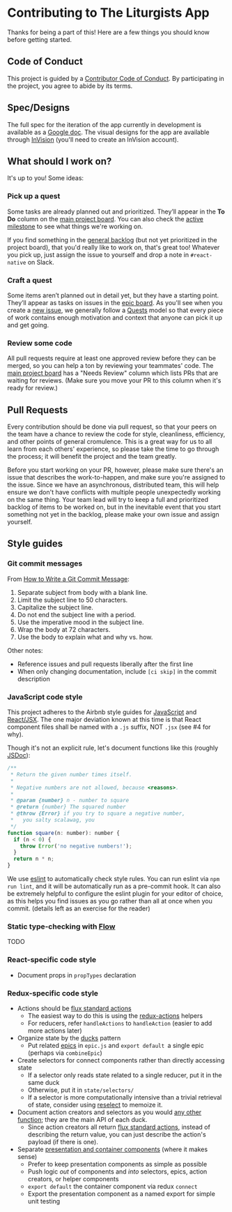 # Contributing to The Liturgists App

Thanks for being a part of this! Here are a few things you should know before getting started.

## Code of Conduct

This project is guided by a [Contributor Code of Conduct](.github/CODE_OF_CONDUCT.md).
By participating in the project, you agree to abide by its terms.

## Spec/Designs

The full spec for the iteration of the app currently in development
is available as a [Google doc].
The visual designs for the app are available through [InVision] (you'll need
to create an InVision account).

[Google doc]: https://docs.google.com/document/d/19yWA-ZGdDPEbK9tJpZdazzoFRhkT7Ja2-zP1fBq5V2c/
[InVision]: https://invis.io/EVE2P3L4R

## What should I work on?

It's up to you! Some ideas:

### Pick up a quest
Some tasks are already planned out and prioritized. They’ll appear in the
**To Do** column on the [main project board]. You can also check the
[active milestone] to see what things we're working on.

If you find something in the [general backlog] (but not yet prioritized
in the project board), that you'd really like to work on, that's great too!
Whatever you pick up, just assign the issue to yourself and drop a note in
`#react-native` on Slack.

### Craft a quest
Some items aren’t planned out in detail yet, but they have a starting point.
They’ll appear as tasks on issues in the [epic board]. As you'll see when
you create a [new issue], we generally follow a [Quests] model so that every
piece of work contains enough motivation and context that anyone can pick it
up and get going.

[main project board]: https://github.com/theliturgists/app/projects/1
[active milestone]: https://github.com/theliturgists/app/milestones
[general backlog]: https://github.com/theliturgists/app/issues
[new issue]: https://github.com/theliturgists/app/issues/new
[epic board]: https://github.com/theliturgists/app/projects/2
[Quests]: https://medium.com/@trek/source-quest-ff7d227d8fed

### Review some code
All pull requests require at least one approved review before they can be
merged, so you can help a ton by reviewing your teammates' code. The [main
project board] has a "Needs Review" column which lists PRs that are waiting
for reviews. (Make sure you move your PR to this column when it's ready for
review.)


## Pull Requests

Every contribution should be done via pull request, so that your peers on the team have a chance
to review the code for style, cleanliness, efficiency, and other points of general cromulence.
This is a great way for us to all learn from each others' experience, so please take the time
to go through the process; it will benefit the project and the team greatly.

Before you start working on your PR, however, please make sure there's an issue that
describes the work-to-happen, and make sure you're assigned to the issue. Since we
have an asynchronous, distributed team, this will help ensure we don't have conflicts
with multiple people unexpectedly working on the same thing. Your team lead will try
to keep a full and prioritized backlog of items to be worked on, but in the inevitable
event that you start something not yet in the backlog, please make your own issue and
assign yourself.

## Style guides

### Git commit messages

From [How to Write a Git Commit Message](https://chris.beams.io/posts/git-commit/):

1. Separate subject from body with a blank line.
1. Limit the subject line to 50 characters.
1. Capitalize the subject line.
1. Do not end the subject line with a period.
1. Use the imperative mood in the subject line.
1. Wrap the body at 72 characters.
1. Use the body to explain what and why vs. how.

Other notes:
* Reference issues and pull requests liberally after the first line
* When only changing documentation, include `[ci skip]` in the commit description

### JavaScript code style

This project adheres to the Airbnb style guides for [JavaScript](https://github.com/airbnb/javascript/)
and [React/JSX](https://github.com/airbnb/javascript/tree/master/react). The one major deviation known
at this time is that React component files shall be named with a `.js` suffix, NOT `.jsx` (see #4 for why).

Though it's not an explicit rule, let's document functions like this (roughly [JSDoc]):

```javascript
/**
 * Return the given number times itself.
 *
 * Negative numbers are not allowed, because <reasons>.
 *
 * @param {number} n - number to square
 * @return {number} The squared number
 * @throw {Error} if you try to square a negative number,
 *   you salty scalawag, you
 */
function square(n: number): number {
  if (n < 0) {
    throw Error('no negative numbers!');
  }
  return n * n;
}
```

We use [eslint] to automatically check style rules. You can run eslint via `npm run lint`,
and it will be automatically run as a pre-commit hook. It can also be extremely helpful
to configure the eslint plugin for your editor of choice, as this helps you find issues
as you go rather than all at once when you commit. (details left as an exercise for the reader)

[eslint]: https://eslint.org
[JSDoc]: http://usejsdoc.org

### Static type-checking with [Flow]

TODO

[Flow]: https://flow.org

### React-specific code style

- Document props in `propTypes` declaration

### Redux-specific code style

- Actions should be [flux standard actions]
  - The easiest way to do this is using the [redux-actions] helpers
  - For reducers, refer `handleActions` to `handleAction` (easier to add more actions later)
- Organize state by the [ducks] pattern
  - Put related [epics] in `epic.js` and `export default `a single epic (perhaps via `combineEpic`)
- Create selectors for connect components rather than directly accessing state
  - If a selector only reads state related to a single reducer, put it in the same duck
  - Otherwise, put it in `state/selectors/`
  - If a selector is more computationally intensive than a trivial retrieval of state,
    consider using [reselect] to memoize it.
- Document action creators and selectors as you would [any other function][function-docs];
  they are the main API of each duck.
  - Since action creators all return [flux standard actions], instead of describing
    the return value, you can just describe the action's payload (if there is one).
- Separate [presentation and container components] (where it makes sense)
  - Prefer to keep presentation components as simple as possible
  - Push logic *out* of components and *into* selectors, epics, action creators,
    or helper components
  - `export default` the container component via redux `connect`
  - Export the presentation component as a named export for simple unit testing

[flux standard actions]: https://github.com/acdlite/flux-standard-action
[redux-actions]: https://github.com/reduxactions/redux-actions
[ducks]: https://github.com/alexnm/re-ducks
[epics]: https://redux-observable.js.org/docs/basics/Epics.html
[reselect]: https://redux.js.org/docs/recipes/ComputingDerivedData.html
[function-docs]: https://github.com/airbnb/javascript#comments--multiline
[presentation and container components]: https://medium.com/@dan_abramov/smart-and-dumb-components-7ca2f9a7c7d0
